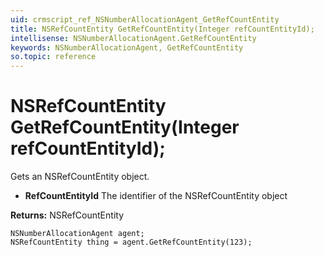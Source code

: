 ```yaml
---
uid: crmscript_ref_NSNumberAllocationAgent_GetRefCountEntity
title: NSRefCountEntity GetRefCountEntity(Integer refCountEntityId);
intellisense: NSNumberAllocationAgent.GetRefCountEntity
keywords: NSNumberAllocationAgent, GetRefCountEntity
so.topic: reference
---
```


# NSRefCountEntity GetRefCountEntity(Integer refCountEntityId);

Gets an NSRefCountEntity object.

* **RefCountEntityId** The identifier of the NSRefCountEntity object

**Returns:** NSRefCountEntity

```crmscript
NSNumberAllocationAgent agent;
NSRefCountEntity thing = agent.GetRefCountEntity(123);
```

